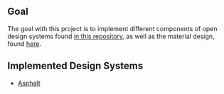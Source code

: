 ## Goal
The goal with this project is to implement different components of open design systems 
found [in this repository](https://designsystemsrepo.com/design-systems/), as well as the material design, 
found [here](https://material.io/design).

## Implemented Design Systems
- [Asphalt](https://asphalt.gojek.io/)
